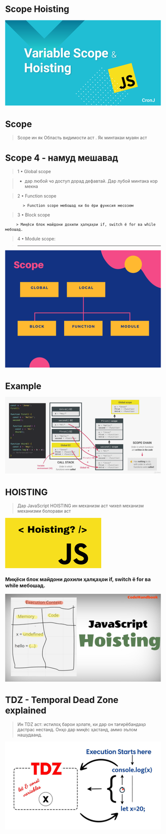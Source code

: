 # Scope Hoisting
![](./Artboard-33.png)
# Scope 
> Scope ин як Область видимости  аст .
 Як минтакаи муаян аст
# Scope 4 - намуд мешавад
>   1 • Global scope 

>   -  дар любой чо доступ дорад дефавтай. Дар лубой минтака кор мекна

 
  > 2 • Function scope

            > Function scope мебошад ки бо ёри функсия месозем

  > 3 •  Block scope 

         > Миқёси блок майдони дохили ҳалқаҳои if, switch ё for ва while мебошад. 

  > 4 • Module scope:

  > -   - - - - - - - -  - - - - -


![](./Scope.png)
# Example
![](./1_Oy8fGG-HjvpXjk9rtcSrlg.png  )

# HOISTING

> Дар JavaScript  HOISTING ин механизм аст чихел механизм механизми болорави аст

![](./%D0%91%D0%B5%D0%B7%20%D0%BD%D0%B0%D0%B7%D0%B2%D0%B0%D0%BD%D0%B8%D1%8F.png
)

### Миқёси блок майдони дохили ҳалқаҳои if, switch ё for ва while мебошад.
![](./maxresdefault.jpg)

# TDZ - Temporal Dead Zone explained

> Ин TDZ аст: истилоҳ барои ҳолате, ки дар он тағирёбандаҳо дастрас нестанд. Онҳо дар миқёс ҳастанд, аммо эълом нашудаанд.

![](./1_Nvxnq-bqM1iyTqwO_clFYQ.jpg)